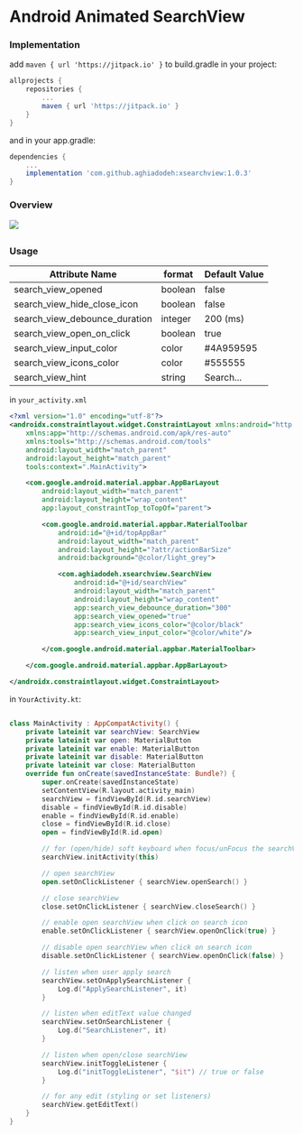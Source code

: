 # Android Animated  SearchView

### Implementation
add `maven { url 'https://jitpack.io' }` to build.gradle in your project:
``` groovy
allprojects {
    repositories {
		...
        maven { url 'https://jitpack.io' }
    }
}
```
and in your app.gradle:
``` groovy
dependencies {
	...
	implementation 'com.github.aghiadodeh:xsearchview:1.0.3'
}
```


### Overview
![](https://s9.gifyu.com/images/ezgif-7-167945117de9.gif)

## 

### Usage
                    
Attribute Name | format | Default Value
------------- | ------------- | -------------
search_view_opened  | boolean | false
search_view_hide_close_icon  | boolean  | false
search_view_debounce_duration  | integer | 200 (ms)
search_view_open_on_click  | boolean  | true
search_view_input_color  | color | #4A959595
search_view_icons_color  | color  | #555555
search_view_hint  | string  | Search...

in `your_activity.xml`
```xml
<?xml version="1.0" encoding="utf-8"?>
<androidx.constraintlayout.widget.ConstraintLayout xmlns:android="http://schemas.android.com/apk/res/android"
    xmlns:app="http://schemas.android.com/apk/res-auto"
    xmlns:tools="http://schemas.android.com/tools"
    android:layout_width="match_parent"
    android:layout_height="match_parent"
    tools:context=".MainActivity">

    <com.google.android.material.appbar.AppBarLayout
        android:layout_width="match_parent"
        android:layout_height="wrap_content"
        app:layout_constraintTop_toTopOf="parent">

        <com.google.android.material.appbar.MaterialToolbar
            android:id="@+id/topAppBar"
            android:layout_width="match_parent"
            android:layout_height="?attr/actionBarSize"
            android:background="@color/light_grey">

            <com.aghiadodeh.xsearchview.SearchView
                android:id="@+id/searchView"
                android:layout_width="match_parent"
                android:layout_height="wrap_content"
                app:search_view_debounce_duration="300"
                app:search_view_opened="true"
                app:search_view_icons_color="@color/black"
                app:search_view_input_color="@color/white"/>

        </com.google.android.material.appbar.MaterialToolbar>

    </com.google.android.material.appbar.AppBarLayout>

</androidx.constraintlayout.widget.ConstraintLayout>
```

in `YourActivity.kt`:
```kotlin

class MainActivity : AppCompatActivity() {
    private lateinit var searchView: SearchView
    private lateinit var open: MaterialButton
    private lateinit var enable: MaterialButton
    private lateinit var disable: MaterialButton
    private lateinit var close: MaterialButton
    override fun onCreate(savedInstanceState: Bundle?) {
        super.onCreate(savedInstanceState)
        setContentView(R.layout.activity_main)
        searchView = findViewById(R.id.searchView)
        disable = findViewById(R.id.disable)
        enable = findViewById(R.id.enable)
        close = findViewById(R.id.close)
        open = findViewById(R.id.open)

        // for (open/hide) soft keyboard when focus/unFocus the searchView
        searchView.initActivity(this)

        // open searchView
        open.setOnClickListener { searchView.openSearch() }

        // close searchView
        close.setOnClickListener { searchView.closeSearch() }

        // enable open searchView when click on search icon
        enable.setOnClickListener { searchView.openOnClick(true) }

        // disable open searchView when click on search icon
        disable.setOnClickListener { searchView.openOnClick(false) }

        // listen when user apply search
        searchView.setOnApplySearchListener {
            Log.d("ApplySearchListener", it)
        }

        // listen when editText value changed
        searchView.setOnSearchListener {
            Log.d("SearchListener", it)
        }

        // listen when open/close searchView
        searchView.initToggleListener {
            Log.d("initToggleListener", "$it") // true or false
        }

        // for any edit (styling or set listeners)
        searchView.getEditText()
    }
}
```
